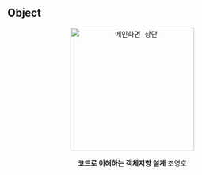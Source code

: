 ## Object
<p align="center">
<kbd><img width="250" alt="메인화면 상단" src="https://bookthumb-phinf.pstatic.net/cover/150/077/15007773.jpg?udate=20200222"/>
</kbd>
</p>
<div align="center">
<b>코드로 이해하는 객체지향 설계</b> 조영호
</div>

